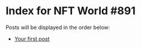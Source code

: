 # Index for NFT World #891
Posts will be displayed in the order below:

- [Your first post](./001-first.md)

